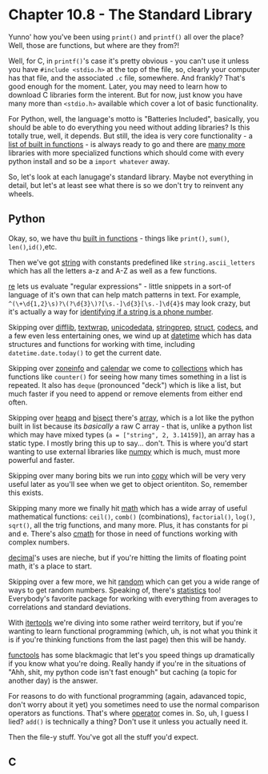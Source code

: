 # Chapter 10.8 - The Standard Library

Yunno' how you've been using `print()` and `printf()` all over the place? Well, those are functions, but where are they from?! 

Well, for C, in `printf()`'s case it's pretty obvious - you can't use it unless you have `#include <stdio.h>` at the top of the file, so, clearly your computer has that file, and the associated `.c` file, somewhere. And frankly? That's good enough for the moment. Later, you may need to learn how to download C libraries form the interent. But for now, just know you have many more than `<stdio.h>` available which cover a lot of basic functionality.

For Python, well, the language's motto is "Batteries Included", basically, you should be able to do everything you need without adding libraries? Is this totally true, well, it depends. But still, the idea is very core functionality - a [list of built in functions](https://docs.python.org/3/library/functions.html) - is always ready to go and there are [many more](https://docs.python.org/3.10/library/index.html) libraries with more specialized functions which should come with every python install and so be a `import whatever` away.

So, let's look at each lanugage's standard library. Maybe not everything in detail, but let's at least see what there is so we don't try to reinvent any wheels.

## Python

Okay, so, we have thu [built in functions](https://docs.python.org/3.10/library/index.html) - things like `print()`, `sum()`, `len()`,`id()`,etc.

Then we've got [string](https://docs.python.org/3.10/library/string.html) with constants predefined like `string.ascii_letters` which has all the letters a-z and A-Z as well as a few functions.

[re](https://docs.python.org/3.10/library/re.html) lets us evaluate "regular expressions" - little snippets in a sort-of language of it's own that can help match patterns in text. For example, `^(\+\d{1,2}\s)?\(?\d{3}\)?[\s.-]\d{3}[\s.-]\d{4}$` may look crazy, but it's actually a way for [identifying if a string is a phone number](https://stackoverflow.com/questions/16699007/regular-expression-to-match-standard-10-digit-phone-number).

Skipping over [difflib](https://docs.python.org/3.10/library/difflib.html), [textwrap](https://docs.python.org/3.10/library/textwrap.html), [unicodedata](https://docs.python.org/3.10/library/unicodedata.html), [stringprep](https://docs.python.org/3.10/library/stringprep.html), [struct](https://docs.python.org/3.10/library/struct.html), [codecs](https://docs.python.org/3.10/library/codecs.html), and a few even less entertaining ones, we wind up at [datetime](https://docs.python.org/3.10/library/datetime.html) which has data structures and functions for working with time, including `datetime.date.today()` to get the current date.

Skipping over [zoneinfo](https://docs.python.org/3.10/library/zoneinfo.html) and [calendar](https://docs.python.org/3.10/library/calendar.html) we come to [collections](https://docs.python.org/3.10/library/collections.html) which has functions like `counter()` for seeing how many times something in a list is repeated. It also has `deque` (pronounced "deck") which is like a list, but much faster if you need to append or remove elements from either end often.

Skipping over [heapq](https://docs.python.org/3.10/library/heapq.html) and [bisect](https://docs.python.org/3.10/library/bisect.html) there's [array](https://docs.python.org/3.10/library/array.html), which is a lot like the python built in list because its *basically* a raw C array - that is, unlike a python list which may have mixed types (`a = ["string", 2, 3.14159]`), an array has a static type. I mostly bring this up to say... don't. This is where you'd start wanting to use external libraries like [numpy](https://numpy.org) which is much, must more powerful and faster.

Skipping over many boring bits we run into [copy](https://docs.python.org/3.10/library/copy.html) which will be very very useful later as you'll see when we get to object orientiton. So, remember this exists.

Skipping many more we finally hit [math](https://docs.python.org/3.10/library/math.html) which has a wide array of useful mathematical functions: `ceil()`, `comb()` (combinations), `factorial()`, `log()`, `sqrt()`, all the trig functions, and many more. Plus, it has constants for pi and e. There's also [cmath](https://docs.python.org/3.10/library/cmath.html) for those in need of functions working with complex numbers.

[decimal](https://docs.python.org/3.10/library/decimal.html)'s uses are nieche, but if you're hitting the limits of floating point math, it's a place to start.

Skipping over a few more, we hit [random](https://docs.python.org/3.10/library/random.html) which can get you a wide range of ways to get random numbers. Speaking of, there's [statistics](https://docs.python.org/3.10/library/statistics.html) too! Everybody's favorite package for working with everything from averages to correlations and standard deviations.

With [itertools](https://docs.python.org/3.10/library/itertools.html) we're diving into some rather weird territory, but if you're wanting to learn functional programming (which, uh, is not what you think it is if you're thinking functions from the last page) then this will be handy.

[functools](https://docs.python.org/3.10/library/functools.html) has some blackmagic that let's you speed things up dramatically if you know what you're doing. Really handy if you're in the situations of "Ahh, shit, my python code isn't fast enough" but caching (a topic for another day) is the answer.

For reasons to do with functional programming (again, adavanced topic, don't worry about it yet) you sometimes need to use the normal comparison operators as functions. That's where [operator](https://docs.python.org/3.10/library/operator.html) comes in. So, uh, I guess I lied? `add()` is technically a thing? Don't use it unless you actually need it.

Then the file-y stuff. You've got all the stuff you'd expect.

## C



